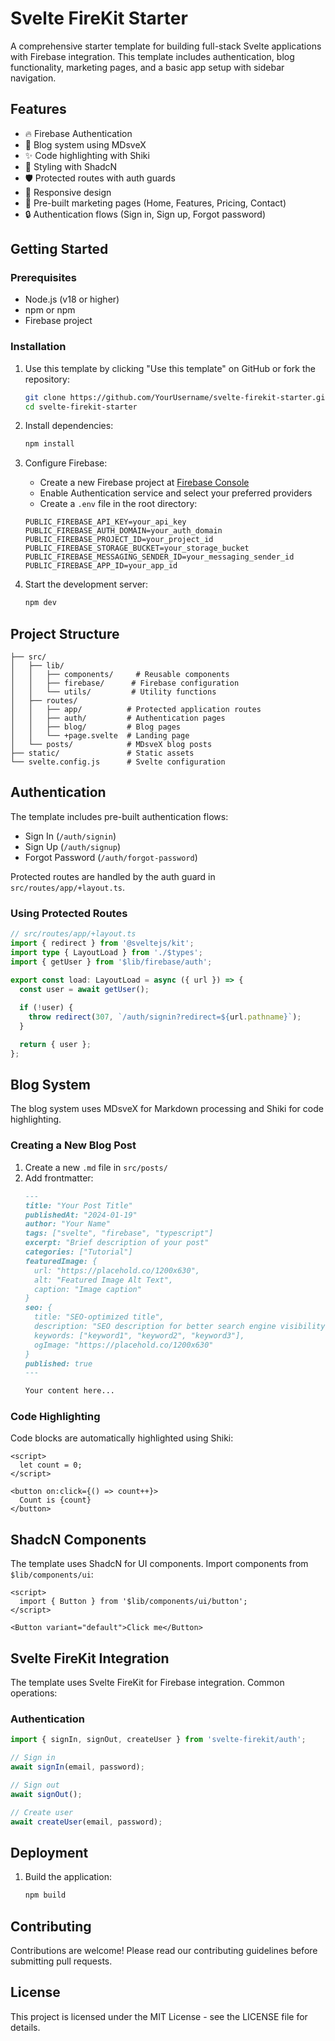 # Svelte FireKit Starter

A comprehensive starter template for building full-stack Svelte applications with Firebase integration. This template includes authentication, blog functionality, marketing pages, and a basic app setup with sidebar navigation.

## Features

- 🔥 Firebase Authentication
- 📝 Blog system using MDsveX
- ✨ Code highlighting with Shiki
- 🎨 Styling with ShadcN
- 🛡️ Protected routes with auth guards
- 📱 Responsive design
- 📄 Pre-built marketing pages (Home, Features, Pricing, Contact)
- 🔒 Authentication flows (Sign in, Sign up, Forgot password)

## Getting Started

### Prerequisites

- Node.js (v18 or higher)
- npm or npm
- Firebase project

### Installation

1. Use this template by clicking "Use this template" on GitHub or fork the repository:
   ```bash
   git clone https://github.com/YourUsername/svelte-firekit-starter.git
   cd svelte-firekit-starter
   ```

2. Install dependencies:
   ```bash
   npm install
   ```

3. Configure Firebase:
   - Create a new Firebase project at [Firebase Console](https://console.firebase.google.com)
   - Enable Authentication service and select your preferred providers
   - Create a `.env` file in the root directory:
   ```env
   PUBLIC_FIREBASE_API_KEY=your_api_key
   PUBLIC_FIREBASE_AUTH_DOMAIN=your_auth_domain
   PUBLIC_FIREBASE_PROJECT_ID=your_project_id
   PUBLIC_FIREBASE_STORAGE_BUCKET=your_storage_bucket
   PUBLIC_FIREBASE_MESSAGING_SENDER_ID=your_messaging_sender_id
   PUBLIC_FIREBASE_APP_ID=your_app_id
   ```

4. Start the development server:
   ```bash
   npm dev
   ```

## Project Structure

```
├── src/
│   ├── lib/
│   │   ├── components/     # Reusable components
│   │   ├── firebase/      # Firebase configuration
│   │   └── utils/         # Utility functions
│   ├── routes/
│   │   ├── app/          # Protected application routes
│   │   ├── auth/         # Authentication pages
│   │   ├── blog/         # Blog pages
│   │   └── +page.svelte  # Landing page
│   └── posts/            # MDsveX blog posts
├── static/               # Static assets
└── svelte.config.js      # Svelte configuration
```

## Authentication

The template includes pre-built authentication flows:

- Sign In (`/auth/signin`)
- Sign Up (`/auth/signup`)
- Forgot Password (`/auth/forgot-password`)

Protected routes are handled by the auth guard in `src/routes/app/+layout.ts`.

### Using Protected Routes

```typescript
// src/routes/app/+layout.ts
import { redirect } from '@sveltejs/kit';
import type { LayoutLoad } from './$types';
import { getUser } from '$lib/firebase/auth';

export const load: LayoutLoad = async ({ url }) => {
  const user = await getUser();
  
  if (!user) {
    throw redirect(307, `/auth/signin?redirect=${url.pathname}`);
  }

  return { user };
};
```

## Blog System

The blog system uses MDsveX for Markdown processing and Shiki for code highlighting.

### Creating a New Blog Post

1. Create a new `.md` file in `src/posts/`
2. Add frontmatter:
   ```markdown
   ---
   title: "Your Post Title"
   publishedAt: "2024-01-19"
   author: "Your Name"
   tags: ["svelte", "firebase", "typescript"]
   excerpt: "Brief description of your post"
   categories: ["Tutorial"]
   featuredImage: {
     url: "https://placehold.co/1200x630",
     alt: "Featured Image Alt Text",
     caption: "Image caption"
   }
   seo: {
     title: "SEO-optimized title",
     description: "SEO description for better search engine visibility",
     keywords: ["keyword1", "keyword2", "keyword3"],
     ogImage: "https://placehold.co/1200x630"
   }
   published: true
   ---

   Your content here...
   ```

### Code Highlighting

Code blocks are automatically highlighted using Shiki:

```svelte
<script>
  let count = 0;
</script>

<button on:click={() => count++}>
  Count is {count}
</button>
```

## ShadcN Components

The template uses ShadcN for UI components. Import components from `$lib/components/ui`:

```svelte
<script>
  import { Button } from '$lib/components/ui/button';
</script>

<Button variant="default">Click me</Button>
```

## Svelte FireKit Integration

The template uses Svelte FireKit for Firebase integration. Common operations:

### Authentication

```typescript
import { signIn, signOut, createUser } from 'svelte-firekit/auth';

// Sign in
await signIn(email, password);

// Sign out
await signOut();

// Create user
await createUser(email, password);
```



## Deployment

1. Build the application:
   ```bash
   npm build
   ```
## Contributing

Contributions are welcome! Please read our contributing guidelines before submitting pull requests.

## License

This project is licensed under the MIT License - see the LICENSE file for details.